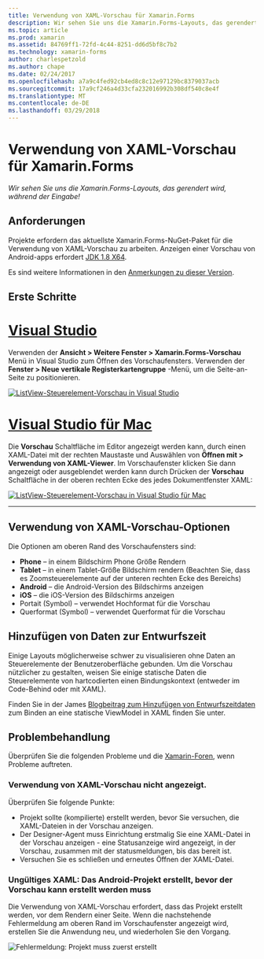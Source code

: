 ```yaml
---
title: Verwendung von XAML-Vorschau für Xamarin.Forms
description: Wir sehen Sie uns die Xamarin.Forms-Layouts, das gerendert wird, während der Eingabe!
ms.topic: article
ms.prod: xamarin
ms.assetid: 84769ff1-72fd-4c44-8251-dd6d5bf8c7b2
ms.technology: xamarin-forms
author: charlespetzold
ms.author: chape
ms.date: 02/24/2017
ms.openlocfilehash: a7a9c4fed92cb4ed8c8c12e97129bc8379037acb
ms.sourcegitcommit: 17a9cf246a4d33cfa232016992b308df540c8e4f
ms.translationtype: MT
ms.contentlocale: de-DE
ms.lasthandoff: 03/29/2018
---
```

# <a name="xaml-previewer-for-xamarinforms"></a>Verwendung von XAML-Vorschau für Xamarin.Forms

_Wir sehen Sie uns die Xamarin.Forms-Layouts, das gerendert wird, während der Eingabe!_

## <a name="requirements"></a>Anforderungen

Projekte erfordern das aktuellste Xamarin.Forms-NuGet-Paket für die Verwendung von XAML-Vorschau zu arbeiten. Anzeigen einer Vorschau von Android-apps erfordert [JDK 1.8 X64](http://www.oracle.com/technetwork/java/javase/downloads/jdk8-downloads-2133151.html).

Es sind weitere Informationen in den [Anmerkungen zu dieser Version](https://developer.xamarin.com/releases/studio/xamarin.studio_6.2/xamarin.studio_6.2/#Xamarin_Forms_Previewer).

## <a name="getting-started"></a>Erste Schritte

# <a name="visual-studiotabvswin"></a>[Visual Studio](#tab/vswin)

Verwenden der **Ansicht > Weitere Fenster > Xamarin.Forms-Vorschau** Menü in Visual Studio zum Öffnen des Vorschaufensters. Verwenden der **Fenster > Neue vertikale Registerkartengruppe** -Menü, um die Seite-an-Seite zu positionieren.

[![ListView-Steuerelement-Vorschau in Visual Studio](xaml-previewer-images/xamlp-list-vs-sml.png "Forms-Vorschau in Visual Studio")](xaml-previewer-images/xamlp-list-vs.png#lightbox "Forms-Vorschau in Visual Studio")

# <a name="visual-studio-for-mactabvsmac"></a>[Visual Studio für Mac](#tab/vsmac)

Die **Vorschau** Schaltfläche im Editor angezeigt werden kann, durch einen XAML-Datei mit der rechten Maustaste und Auswählen von **Öffnen mit > Verwendung von XAML-Viewer**. Im Vorschaufenster klicken Sie dann angezeigt oder ausgeblendet werden kann durch Drücken der **Vorschau** Schaltfläche in der oberen rechten Ecke des jedes Dokumentfenster XAML:

[![ListView-Steuerelement-Vorschau in Visual Studio für Mac](xaml-previewer-images/xamlp-list-sml.png "Forms-Vorschau in Visual Studio für Mac")](xaml-previewer-images/xamlp-list.png#lightbox "Forms-Vorschau in Visual Studio für Mac")

-----

## <a name="xaml-preview-options"></a>Verwendung von XAML-Vorschau-Optionen

Die Optionen am oberen Rand des Vorschaufensters sind:

* **Phone** – in einem Bildschirm Phone Größe Rendern
* **Tablet** – in einem Tablet-Größe Bildschirm rendern (Beachten Sie, dass es Zoomsteuerelemente auf der unteren rechten Ecke des Bereichs)
* **Android** – die Android-Version des Bildschirms anzeigen
* **iOS** – die iOS-Version des Bildschirms anzeigen
* Portait (Symbol) – verwendet Hochformat für die Vorschau
* Querformat (Symbol) – verwendet Querformat für die Vorschau

## <a name="adding-design-time-data"></a>Hinzufügen von Daten zur Entwurfszeit

Einige Layouts möglicherweise schwer zu visualisieren ohne Daten an Steuerelemente der Benutzeroberfläche gebunden. Um die Vorschau nützlicher zu gestalten, weisen Sie einige statische Daten die Steuerelemente von hartcodierten einen Bindungskontext (entweder im Code-Behind oder mit XAML).

Finden Sie in der James [Blogbeitrag zum Hinzufügen von Entwurfszeitdaten](http://motzcod.es/post/143702671962/xamarinforms-xaml-previewer-design-time-data) zum Binden an eine statische ViewModel in XAML finden Sie unter.

## <a name="troubleshooting"></a>Problembehandlung

Überprüfen Sie die folgenden Probleme und die [Xamarin-Foren](https://forums.xamarin.com/categories/xamarin-forms), wenn Probleme auftreten.

### <a name="xaml-preview-isnt-showing"></a>Verwendung von XAML-Vorschau nicht angezeigt.

Überprüfen Sie folgende Punkte:

* Projekt sollte (kompilierte) erstellt werden, bevor Sie versuchen, die XAML-Dateien in der Vorschau anzeigen.
* Der Designer-Agent muss Einrichtung erstmalig Sie eine XAML-Datei in der Vorschau anzeigen - eine Statusanzeige wird angezeigt, in der Vorschau, zusammen mit der statusmeldungen, bis das bereit ist.
* Versuchen Sie es schließen und erneutes Öffnen der XAML-Datei.

### <a name="invalid-xaml-the-android-project-needs-to-built-before-preview-can-be-created"></a>Ungültiges XAML: Das Android-Projekt erstellt, bevor der Vorschau kann erstellt werden muss

Die Verwendung von XAML-Vorschau erfordert, dass das Projekt erstellt werden, vor dem Rendern einer Seite.
Wenn die nachstehende Fehlermeldung am oberen Rand im Vorschaufenster angezeigt wird, erstellen Sie die Anwendung neu, und wiederholen Sie den Vorgang.

![Fehlermeldung: Projekt muss zuerst erstellt](xaml-previewer-images/error-not-built-sml.png "Fehlermeldung: das Projekt neu erstellen")
